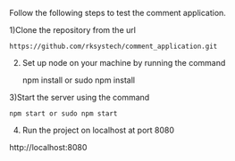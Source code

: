 Follow the following steps to test the comment application.


1)Clone the repository from the url

    https://github.com/rksystech/comment_application.git


2) Set up node on your machine by running the command

    npm install or sudo npm install

3)Start the server using the command 

    npm start or sudo npm start

4) Run the project on localhost at port 8080

http://localhost:8080

